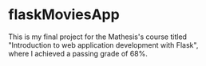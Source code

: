 # flaskMoviesApp

This is my final project for the Mathesis's course titled <br>
"Introduction to web application development with Flask", <br>
where I achieved a passing grade of 68%.
